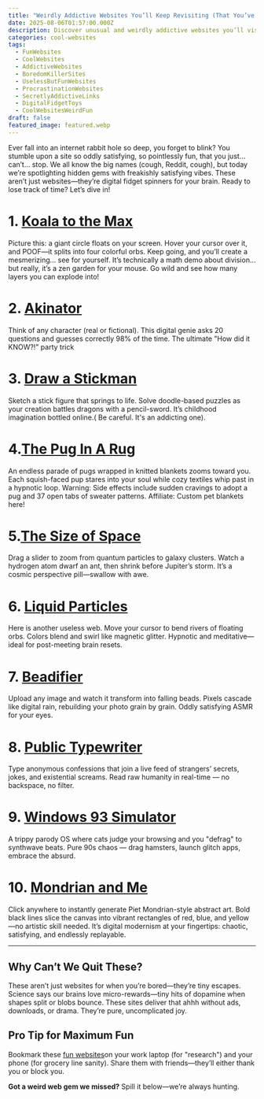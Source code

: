 ```yaml
---
title: "Weirdly Addictive Websites You’ll Keep Revisiting (That You’ve Never Heard Of)"
date: 2025-08-06T01:57:00.000Z
description: Discover unusual and weirdly addictive websites you’ll visit again and again. These unique websites will keep you hooked for hours.
categories: cool-websites
tags:
  - FunWebsites
  - CoolWebsites
  - AddictiveWebsites
  - BoredomKillerSites
  - UselessButFunWebsites
  - ProcrastinationWebsites
  - SecretlyAddictiveLinks
  - DigitalFidgetToys
  - CoolWebsitesWeirdFun
draft: false
featured_image: featured.webp
---
```


Ever fall into an internet rabbit hole so deep, you forget to blink? You stumble upon a site so oddly satisfying, so pointlessly fun, that you just… can’t… stop. We all know the big names (cough, Reddit, cough), but today we’re spotlighting hidden gems with freakishly satisfying vibes. These aren’t just websites—they’re digital fidget spinners for your brain. Ready to lose track of time? Let’s dive in!

# 1. [Koala to the Max](https://www.koalastothemax.com/)
Picture this: a giant circle floats on your screen. Hover your cursor over it, and POOF—it splits into four colorful orbs. Keep going, and you’ll create a mesmerizing... see for yourself. It’s technically a math demo about division… but really, it’s a zen garden for your mouse. Go wild and see how many layers you can explode into!

# 2. [Akinator](https://en.akinator.com/)
Think of any character (real or fictional). This digital genie asks 20 questions and guesses correctly 98% of the time. The ultimate "How did it KNOW?!" party trick

# 3. [Draw a Stickman](https://drawastickman.com/#google_vignette)
Sketch a stick figure that springs to life. Solve doodle-based puzzles as your creation battles dragons with a pencil-sword. It’s childhood imagination bottled online.( Be careful. It's an addicting one).

# 4.[The Pug In A Rug](https://puginarug.com/)
An endless parade of pugs wrapped in knitted blankets zooms toward you. Each squish-faced pup stares into your soul while cozy textiles whip past in a hypnotic loop. Warning: Side effects include sudden cravings to adopt a pug and 37 open tabs of sweater patterns. Affiliate: Custom pet blankets here!

# 5.[The Size of Space](https://neal.fun/size-of-space/)
Drag a slider to zoom from quantum particles to galaxy clusters. Watch a hydrogen atom dwarf an ant, then shrink before Jupiter’s storm. It’s a cosmic perspective pill—swallow with awe.

# 6. [Liquid Particles](https://spielzeugz.de/html5/liquid-particles/)
Here is another useless web. Move your cursor to bend rivers of floating orbs. Colors blend and swirl like magnetic glitter. Hypnotic and meditative—ideal for post-meeting brain resets.

# 7. [Beadifier](https://beadifier.eremes.xyz/)
Upload any image and watch it transform into falling beads. Pixels cascade like digital rain, rebuilding your photo grain by grain. Oddly satisfying ASMR for your eyes.

# 8. [Public Typewriter](https://www.publictypewriter.com/)
Type anonymous confessions that join a live feed of strangers’ secrets, jokes, and existential screams. Read raw humanity in real-time — no backspace, no filter.

# 9. [Windows 93 Simulator](https://www.windows93.net/#!pony)
A trippy parody OS where cats judge your browsing and you "defrag" to synthwave beats. Pure 90s chaos — drag hamsters, launch glitch apps, embrace the absurd.

# 10. [Mondrian and Me](https://mondrianandme.com/)
Click anywhere to instantly generate Piet Mondrian-style abstract art. Bold black lines slice the canvas into vibrant rectangles of red, blue, and yellow—no artistic skill needed. It’s digital modernism at your fingertips: chaotic, satisfying, and endlessly replayable.

---

## Why Can’t We Quit These?
These aren’t just websites for when you’re bored—they’re tiny escapes. Science says our brains love micro-rewards—tiny hits of dopamine when shapes split or blobs bounce. These sites deliver that ahhh without ads, downloads, or drama. They’re pure, uncomplicated joy.

## Pro Tip for Maximum Fun
Bookmark these [fun websites](https://petallifestyle.pages.dev/posts/fun-websites-unusual-websites-thatll-make-you-say-why-didnt-i-know-about-this-/)on your work laptop (for "research") and your phone (for grocery line sanity). Share them with friends—they’ll either thank you or block you.

**Got a weird web gem we missed?** Spill it below—we’re always hunting.
















